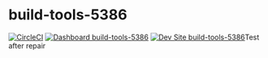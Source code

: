 # build-tools-5386

[![CircleCI](https://circleci.com/gh/pantheon-ci-bot/build-tools-5386.svg?style=shield)](https://circleci.com/gh/pantheon-ci-bot/build-tools-5386)
[![Dashboard build-tools-5386](https://img.shields.io/badge/dashboard-build_tools_5386-yellow.svg)](https://dashboard.pantheon.io/sites/41992acd-192e-40c8-a272-1c5fc48c6bd9#dev/code)
[![Dev Site build-tools-5386](https://img.shields.io/badge/site-build_tools_5386-blue.svg)](http://dev-build-tools-5386.pantheonsite.io/)Test after repair
